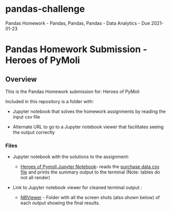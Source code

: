 # pandas-challenge
Pandas Homework - Pandas, Pandas, Pandas - Data Analytics - Due 2021-01-23 

# Pandas Homework Submission - Heroes of PyMoli

## Overview

This is the Pandas Homework submission for: Heroes of PyMoli  

Included in this repository is a folder with:
* Jupyter notebook that solves the homework assignments by reading the input csv file

* Alternate URL to go to a Jupyter notebook viewer that facilitates seeing the output correctly 

### Files

* Jupyter notebook with the solutions to the assignment:

    * [Heroes of Pymoli Jupyter Notebook](HeroesOfPymoli/HeroesOfPymoli.ipynb)- reads the [purchase data csv file](HeroesOfPymoli/Resources/purchase_data.csv) and prints the summary output to the terminal (Note: tables do not all render)

* Link to Jupyter notebook viewer for cleaned terminal output :

    * [NBViewer](Images) - Folder with all the screen shots (also shown below) of each output showing the final results.


